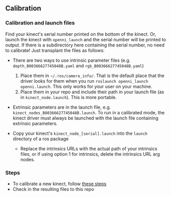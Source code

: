 ## Calibration

### Calibration and launch files
Find your kinect's serial number printed on the bottom of the kinect. Or, launch the kinect with `openni_launch` and the serial number will be printed to output. If there is a subdirectory here containing the serial number, no need to calibrate! Just transplant the files as follows:

* There are two ways to use intrinsic parameter files (e.g. `depth_B00366627745048B.yaml` and `rgb_B00366627745048B.yaml`)
  1. Place them in `~/.ros/camera_info/`. That is the default place that the driver looks for them when you run `roslaunch openni_launch openni.launch`. This only works for your user on your machine.
  2. Place them in your repo and include their path in your launch file (as in `kinect_node.launch`). This is more portable.

* Extrinsic parameters are in the launch file, e.g. `kinect_nodes_B00366627745048B.launch`. To run in a calibrated mode, the kinect driver must always be launched with the launch file containing extrinsic parameters.
* Copy your kinect's `kinect_node_[serial].launch` into the `launch` directory of a ros package
  * Replace the intrinsics URLs with the actual path of your intrinsics files, or if using option 1 for intrinsics, delete the intrinsics URL arg nodes.

### Steps
* To calibrate a new kinect, follow [these steps](https://github.com/hcrlab/wiki/blob/master/kinect/calibration/README.md)
* Check in the resulting files to this repo
